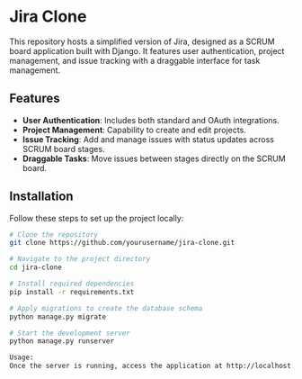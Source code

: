 # Jira Clone

This repository hosts a simplified version of Jira, designed as a SCRUM board application built with Django. It features user authentication, project management, and issue tracking with a draggable interface for task management.

## Features

- **User Authentication**: Includes both standard and OAuth integrations.
- **Project Management**: Capability to create and edit projects.
- **Issue Tracking**: Add and manage issues with status updates across SCRUM board stages.
- **Draggable Tasks**: Move issues between stages directly on the SCRUM board.

## Installation

Follow these steps to set up the project locally:

```bash
# Clone the repository
git clone https://github.com/yourusername/jira-clone.git

# Navigate to the project directory
cd jira-clone

# Install required dependencies
pip install -r requirements.txt

# Apply migrations to create the database schema
python manage.py migrate

# Start the development server
python manage.py runserver

Usage:
Once the server is running, access the application at http://localhost:8000 in your web browser.

